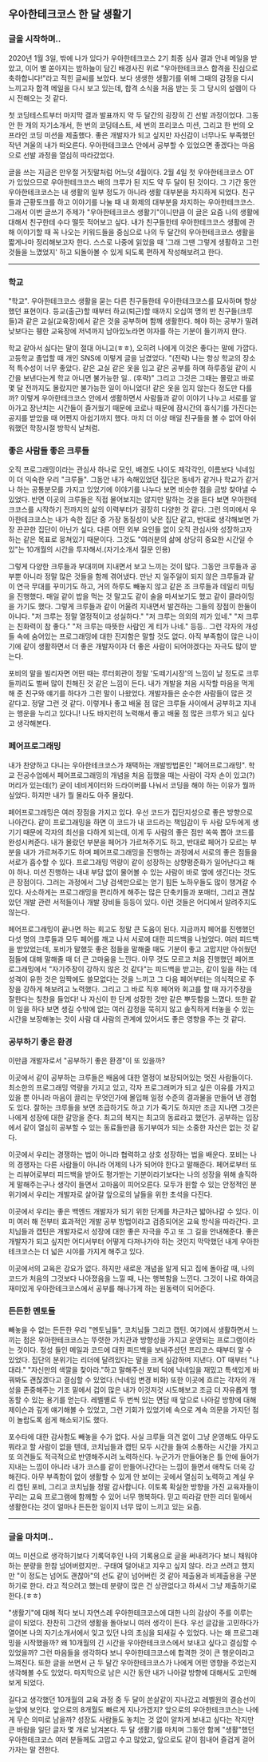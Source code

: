 ## 우아한테크코스 한 달 생활기

### 글을 시작하며..

  2020년 1월 3일, 밖에 나가 있다가 우아한테크코스 2기 최종 심사 결과 안내 메일을 받았고, 이어 별 쏟아지는 밤하늘이 담긴 배경사진 위로 "우아한테크코스 합격을 진심으로 축하합니다!"라고 적힌 글씨를 보았다. 보다 생생한 생활기를 위해 그때의 감정을 다시 느끼고자 합격 메일을 다시 보고 있는데, 합격 소식을 처음 받는 듯 그 당시의 설렘이 다시 전해오는 것 같다. 

  첫 코딩테스트부터 마지막 결과 발표까지 약 두 달간의 굉장히 긴 선발 과정이었다. 그동안 한 개의 자기소개서, 한 번의 코딩테스트, 세 번의 프리코스 미션, 그리고 한 번의 오프라인 코딩 미션을 제출했다. 좋은 개발자가 되고 싶지만 자신감이 너무나도 부족했던 작년 겨울의 내가 떠오른다. 우아한테크코스 안에서 공부할 수 있었으면 좋겠다는 마음으로 선발 과정을 열심히 따라갔었다.

  글을 쓰는 지금은 만우절 거짓말처럼 어느덧 4월이다. 2월 4일 첫 우아한테크코스 OT가 있었으므로 우아한테크코스 배의 크루가 된 지도 약 두 달이 된 것이다. 그 기간 동안 우아한테크코스는 내 생활의 일부 정도가 아니라 생활 대부분을 차지하게 되었다. 친구들과 근황토크를 하고 이야기를 나눌 때 내 화제의 대부분을 차지하는 우아한테크코스. 그래서 이번 글쓰기 주제가 "우아한테크코스 생활기"이니만큼  이 글은 요즘 나의 생활에 대해서 친구한테 수다 떨듯 적어보고 싶다. 내가 친구들한테 우아한테크코스 생활에 관해 이야기할 때 꼭 나오는 키워드들을 중심으로 나의 두 달간의 우아한테크코스 생활을 짧게나마 정리해보고자 한다. 스스로 나중에 읽었을 때 '그래 그땐 그렇게 생활하고 그런 것들을 느꼈었지' 하고 되돌아볼 수 있게 되도록 편하게 작성해보려고 한다.

---

### 학교

  "학교". 우아한테크코스 생활을 묻는 다른 친구들한테 우아한테크코스를 묘사하며 항상 했던 표현이다. 등교(출근)할 때부터 하교(퇴근)할 때까지 오십여 명의 반 친구들(크루들)과 같은 교실(교육장)에서 같은 것을 공부하며 함께 생활한다. 해야 하는 공부가 밀려 낮보다는 휑한 교육장에 저녁까지 남아있노라면 야자를 하는 기분이 들기까지 한다. 

  학교 같아서 싫다는 말이 절대 아니고(ㅎㅎ), 오히려 나에게 이것은 좋다는 말에 가깝다. 고등학교 졸업할 때 개인 SNS에 이렇게 글을 남겼었다. "(전략) 나는 항상 학교의 장소적 특수성이 너무 좋았다. 같은 교실 같은 옷을 입고 같은 공부를 하며 하루종일 같이 시간을 보낸다는게 학교 아니면 불가능한 일.. (후략)" 그리고 그것은 그때는 몰랐고 바로 몇 달 전까지도 몰랐지만 불가능한 일이 아니었다! 같은 옷을 입지 않는다 정도만 다를까? 이렇게 우아한테크코스 안에서 생활하면서 사람들과 같이 이야기 나누고 서로를 알아가고 장난치는 시간들이 즐거웠기 때문에 코로나 때문에 잠시간의 휴식기를 가진다는 공지를 받았을 때 어쩐지 아쉽기까지 했다. 마치 더 이상 매일 친구들을 볼 수 없어 아쉬워했던 학창시절 방학식 날처럼.

### 좋은 사람들 좋은 크루들

  오직 프로그래밍이라는 관심사 하나로 모인, 배경도 나이도 제각각인, 이름보다 닉네임이 더 익숙한 우리 "크루들". 그동안 내가 속해있었던 집단은 동네가 같거나 학교가 같거나 하는 공통분모를 가지고 있었기에 이야기를 나누다 보면 비슷한 점을 금방 찾아낼 수 있었다. 반면 이곳의 크루들은 직접 물어보지는 않지만 말하는 것을 듣다 보면 우아한테크코스를 시작하기 전까지의 삶의 이력부터가 굉장히 다양한 것 같다. 그런 의미에서 우아한테크코스는 내가 속한 집단 중 가장 동질성이 낮은 집단 같고, 반대로 생각해보면 가장 끈끈한 집단이 아닌가 싶다. 다른 어떤 외부 요인들 없이 오직 관심사와 성장하고자 하는 같은 목표로 뭉쳐있기 때문이다. 그것도 "여러분의 삶에 상당히 중요한 시간일 수 있"는 10개월의 시간을 투자해서.(자기소개서 질문 인용)

  그렇게 다양한 크루들과 부대끼며 지내면서 보고 느끼는 것이 많다. 그동안 크루들과 공부뿐 아니라 정말 많은 것들을 함께 겪어냈다. 만난 지 일주일이 되지 않은 크루들과 같이 연극 무대를 꾸미기도 하고, 거의 하루도 빼놓지 않고 같은 조 크루들과 데일리 미팅을 진행했다. 매일 같이 밥을 먹는 것 말고도 같이 술을 마셔보기도 했고 같이 클라이밍을 가기도 했다. 그렇게 크루들과 같이 어울려 지내면서 발견하는 그들의 장점이 한둘이 아니다. "저 크루는 정말 열정적이고 성실하다." "저 크루는 의외의 끼가 있네." "저 크루는 친화력이 참 좋다." "저 크루는 따뜻한 사람인 게 티가 나네." 등등.. 그런 각자의 개성들 속에 숨어있는 프로그래밍에 대한 진지함은 말할 것도 없다. 아직 부족함이 많은 나이기에 같이 생활하면서 더 좋은 개발자이자 더 좋은 사람이 되어야겠다는 자극도 많이 받는다.

  포비의 말을 빌리자면 어떤 때는 루터회관이 정말 '도떼기시장'의 느낌이 날 정도로 크루들끼리도 벌써 많이 친해진 것 같은 느낌이 든다. 내가 개발을 처음 시작할 마음을 먹게 해 준 친구와 얘기를 하다가 그런 말이 나왔었다. 개발자들은 순수한 사람들이 많은 것 같다고. 정말 그런 것 같다. 이렇게나 좋고 배울 점 많은 크루들 사이에서 공부하고 지내는 행운을 누리고 있다니! 나도 바지런히 노력해서 좋고 배울 점 많은 크루가 되고 싶다고 생각해본다. 

### 페어프로그래밍

  내가 찬양하고 다니는 우아한테크코스가 채택하는 개발방법론인 "페어프로그래밍". 학교 전공수업에서 페어프로그래밍의 개념을 처음 접했을 때는 사람이 각자 손이 있고(?) 머리가 있는데(?) 굳이 네비게이터와 드라이버를 나눠서 코딩을 해야 하는 이유가 뭘까 싶었다. 하지만 내가 뭘 몰라도 아주 몰랐다.

  페어프로그래밍은 여러 장점을 가지고 있다. 우선 코드가 집단지성으로 좋은 방향으로 나아간다. 같이 프로그래밍을 하면 이 코드가 내 코드라는 책임감이 두 사람 모두에게 생기기 때문에 각자의 최선을 다하게 되는데, 이게 두 사람의 좋은 점만 쏙쏙 뽑아 코드를 완성시켜준다. 내가 몰랐던 부분을 페어가 가르쳐주기도 하고, 반대로 페어가 모르는 부분을 내가 가르쳐주기도 하며 페어프로그래밍을 진행하는 과정에서 서로의 좋은 점들을 서로가 흡수할 수 있다. 프로그래밍 역량이 같이 성장하는 상향평준화가 일어난다고 해야 하나. 미션 진행하는 내내 부담 없이 물어볼 수 있는 사람이 바로 옆에 생긴다는 것도 큰 장점이다. 그러는 과정에서 그냥 검색만으로는 얻기 힘든 노하우들도 많이 챙겨갈 수 있다. 사소하게는 프로그래밍을 편리하게 해주는 많은 단축키들과 포매터, 그리고 괜찮았던 개발 관련 서적들이나 개발 장비들 등등이 있다. 이런 것들은 어디에서 알려주지도 않는다.

  페어프로그래밍이 끝나면 하는 회고도 정말 큰 도움이 된다. 지금까지 페어를 진행했던 다섯 명의 크루들과 모두 페어를 깨고 나서 서로에 대한 피드백을 나눴었다. 여러 피드백을 받았었는데, 포비가 말했듯 좋은 점들을 말해줄 때도 기분이 좋고 고맙지만 아쉬웠던 점들에 대해 말해줄 때 더 큰 고마움을 느낀다. 아무 것도 모르고 처음 진행했던 페어프로그래밍에서 "자기주장이 강하지 않은 것 같다"는 피드백을 받고는, 같이 일을 하는 데 성격이 유한 것은 암짝에도 쓸모없다는 것을 느끼고 그 다음 페어부터는 의식적으로 주장을 강하게 해보려고 노력했다. 그리고 그 바로 직후 페어와 회고를 할 때 자기주장을 잘한다는 칭찬을 들었다! 나 자신이 한 단계 성장한 것만 같은 뿌듯함을 느꼈다. 또한 같이 일을 하다 보면 생길 수밖에 없는 여러 감정을 묵히지 않고 솔직하게 터놓을 수 있는 시간을 보장해놓는 것이 사람 대 사람의 관계에 있어서도 좋은 영향을 주는 것 같다.

### 공부하기 좋은 환경

  이만큼 개발자로서 "공부하기 좋은 환경"이 또 있을까? 

  이곳에서 같이 공부하는 크루들은 배움에 대한 열정이 보장되어있는 멋진 사람들이다. 최소한의 프로그래밍 역량을 가지고 있고, 각자 프로그래머가 되고 싶은 이유를 가지고 있을 뿐 아니라 마음이 끌리는 무엇인가에 몰입해 일정 수준의 결과물을 만들어 낸 경험도 있다. 잘하는 크루들을 보면 조급하기도 하고 기가 죽기도 하지만 조금 지나면 그것은 나에게 성장에 대한 갈망을 준다. 최고의 복지는 최고의 동료라고 했던가. 공부하는 입장에서 같이 열심히 공부할 수 있는 동료들만큼 동기부여가 되는 소중한 자산은 없는 것 같다.

  이곳에서 우리는 경쟁하는 법이 아니라 협력하고 상호 성장하는 법을 배운다. 포비는 나의 경쟁자는 다른 사람들이 아니라 어제의 나가 되어야 한다고 말해준다. 페어로부터 또는 리뷰어로부터 피드백을 받아도 평가받는 기분이라기보다는 나의 성장을 위해 솔직하게 말해주는구나 생각이 들면서 고마움이 피어오른다. 모두가 윈할 수 있는 안정적인 분위기에서 우리는 개발자로 살아갈 앞으로의 날들을 위한 초석을 다진다.

  이곳에서 우리는 좋은 백엔드 개발자가 되기 위한 단계를 차근차근 밟아나갈 수 있다. 이미 여러 해 전부터 효과적인 개발 공부 방법이라고 검증되어온 교육 방식을 따라간다. 코치님들과 캡틴은 개발자로서 성장에 대한 좋은 자극을 주고 또 그 길을 안내해준다. 좋은 개발자가 되고 싶지만 어디서부터 어떻게 다져나가야 하는 것인지 막막했던 내게 우아한테크코스는 더 넓은 시야를 가지게 해주고 있다.

  이곳에서의 교육은 강요가 없다. 하지만 새로운 개념을 알게 되고 집에 돌아갈 때, 나의 코드가 처음의 그것보다 나아졌음을 느낄 때, 나는 행복함을 느낀다. 그것이 나로 하여금 재미있게 우아한테크코스에서 공부를 해나가게 하는 원동력이 되어준다.

### 든든한 멘토들

  빼놓을 수 없는 든든한 우리 "멘토님들", 코치님들 그리고 캡틴. 여기에서 생활하면서 느끼는 점은 우아한테크코스는 뚜렷한 가치관과 방향성을 가지고 운영되는 프로그램이라는 것이다. 정성 들인 메일과 코드에 대한 피드백을 보내주셨던 프리코스 때부터 알 수 있었다. 집단의 분위기는 리더에 달려있다는 말을 크게 실감하며 지낸다. OT 때부터 "나대라." "자신만의 색깔을 찾아라."하고 말해주신 포비 덕에 닉네임을 재밌고 특색있게 바꿔봐도 괜찮겠다고 결심할 수 있었다.(닉네임 변경 비화) 또한 이곳에 흐르는 각자의 개성을 존중해주는 기조 밑에서 겁이 많은 내가 이것저것 시도해보고 조금 더 자유롭게 행동할 수 있는 용기를 얻는다. 레벨별로 두 번씩 있는 면담 때 앞으로 나아갈 방향에 대해 제이슨과 깊게 얘기해볼 수 있었고, 그런 기회가 있었기에 속으로 계속 의문을 가지던 점이 놀랍도록 쉽게 해소되기도 했다. 

  포수타에 대한 감사함도 빼놓을 수가 없다. 사실 크루들 의견 없이 그냥 운영해도 아무도 뭐라고 할 사람이 없을 텐데, 코치님들과 캡틴 모두 시간을 들여 소통하는 시간을 가지고 또 의견들도 적극적으로 반영해주시려 노력하신다. 누군가가 만들어놓은 틀 안에 들어가 지내는 느낌이 아니라 내가 코스를 같이 만들어나간다는 느낌이 들면서 애착도 더욱 강해진다. 아무 부족함이 없이 생활할 수 있게 안 보이는 곳에서 열심히 노력하고 계실 우리 캡틴 포비, 그리고 코치님들 정말 감사합니다. 이토록 확실한 방향을 가진 교육자들이 꾸리는 교육 프로그램에 함께할 수 있어 너무 행복하다. 믿고 따라갈 만한 리더 밑에서 생활한다는 것이 얼마나 든든한 일이지 너무 많이 느끼고 있는 요즘.

---

### 글을 마치며..

  여느 미션으로 생각하기보다 기록덕후인 나의 기록용으로 글을 써내려가다 보니 채워야 하는 분량을 한참 넘어버렸지만.. 구태여 덜어내고 지우고 싶지 않다. 라고 쓰려고 했지만 "이 정도는 넘어도 괜찮아"의 선도 같이 넘어버린 것 같아 제출용과 비제출용을 구분하기로 한다. 라고 적으려고 했는데 분량이 많은 건 상관없다고 하셔서 그냥 제출하기로 한다.(ㅎㅎ)

  "생활기"에 대해 적다 보니 자연스레 우아한테크코스에 대한 나의 감상이 주를 이루는 글이 되었다. 찬찬히 그간의 생활을 돌아보니 여러 생각이 든다. 우선 글감을 고민하다가 열어본 나의 자기소개서에서 잊고 있던 나의 초심을 되새길 수 있었다. 나는 왜 프로그래밍을 시작했을까? 왜 10개월의 긴 시간을 우아한테크코스에서 보내고 싶다고 결심할 수 있었을까? 그런 마음들을 생각하다 보니 우아한테크코스에 합격한 것이 큰 행운이라고 느껴진다. 또한 글을 쓰면서 근 두 달간 우아한테크코스가 나에게 어떤 영향을 주었는지 생각해볼 수도 있었다. 마지막으로 남은 시간 동안 내가 나아갈 방향에 대해서도 고민해보게 되었다.

  길다고 생각했던 10개월의 교육 과정 중 두 달이 쏜살같이 지나갔고 레벨원의 결승선이 눈앞에 보인다. 앞으로의 8개월도 빠르게 지나가겠지? 앞으로의 우아한테크코스는 나에게 무슨 의미로 남을까? 성장도 사람들도 놓치는 것 없이 알차게 보내고 싶다는 작지만 큰 바람을 일단 글자 몇 개로 남겨본다. 두 달 생활기를 마치며 그동안 함께 "생활"했던 우아한테크코스 여러 분들께도 고맙고 수고 많았고, 앞으로도 같이 힘내어 즐겁게 걸어가자는 말 전한다.